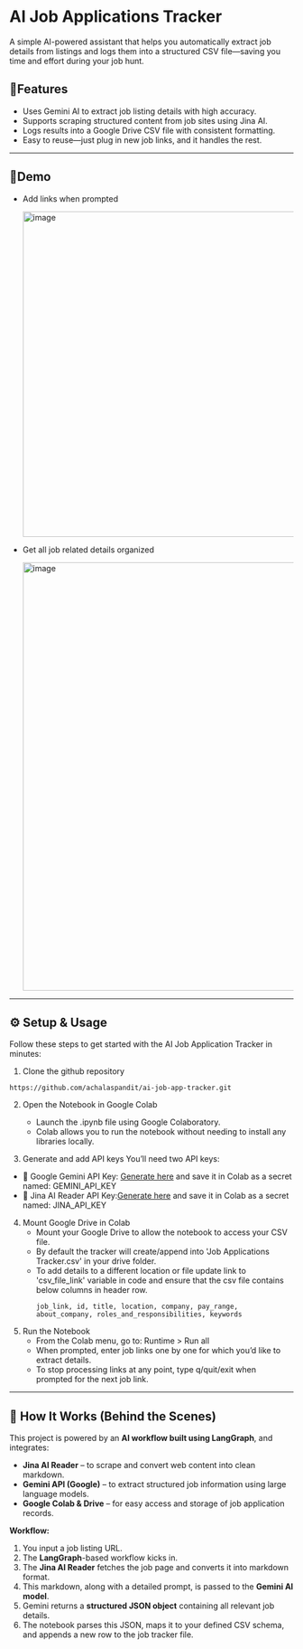 # AI Job Applications Tracker

A simple AI-powered assistant that helps you automatically extract job details from listings and logs them into a structured CSV file—saving you time and effort during your job hunt.
## 🚀Features
* Uses Gemini AI to extract job listing details with high accuracy.
* Supports scraping structured content from job sites using Jina AI.
* Logs results into a Google Drive CSV file with consistent formatting.
* Easy to reuse—just plug in new job links, and it handles the rest.
---
## 📸Demo
* Add links when prompted

  <img width="576" alt="image" src="https://github.com/user-attachments/assets/80337e16-a9d4-4af0-83c3-6e1d1b2a8692" />

* Get all job related details organized
  
  <img width="758" alt="image" src="https://github.com/user-attachments/assets/d8cb692d-dc86-4a26-b005-8f9962d7075a" />

---
## ⚙️ Setup & Usage
Follow these steps to get started with the AI Job Application Tracker in minutes:

1. Clone the github repository
```
https://github.com/achalaspandit/ai-job-app-tracker.git
```

2. Open the Notebook in Google Colab
   * Launch the .ipynb file using Google Colaboratory.
   * Colab allows you to run the notebook without needing to install any libraries locally.
     
3. Generate and add API keys
   You’ll need two API keys:
  * 🔑 Google Gemini API Key: [Generate here](https://aistudio.google.com/app/apikey) and save it in Colab as a secret named: GEMINI_API_KEY
  * 🔑 Jina AI Reader API Key:[Generate here](https://jina.ai/reader/) and save it in Colab as a secret named: JINA_API_KEY

4. Mount Google Drive in Colab
   * Mount your Google Drive to allow the notebook to access your CSV file.
   * By default the tracker will create/append into 'Job Applications Tracker.csv' in your drive folder.
   * To add details to a different location or file update link to 'csv_file_link' variable in code and ensure that the csv file contains below columns in header row.
     ```
     job_link, id, title, location, company, pay_range, about_company, roles_and_responsibilities, keywords
     ```
5. Run the Notebook
   * From the Colab menu, go to: Runtime > Run all
   * When prompted, enter job links one by one for which you’d like to extract details.
   * To stop processing links at any point, type q/quit/exit when prompted for the next job link.

---

## 🧠 How It Works (Behind the Scenes)

This project is powered by an **AI workflow built using LangGraph**, and integrates:

- **Jina AI Reader** – to scrape and convert web content into clean markdown.
- **Gemini API (Google)** – to extract structured job information using large language models.
- **Google Colab & Drive** – for easy access and storage of job application records.

**Workflow:**

1. You input a job listing URL.
2. The **LangGraph**-based workflow kicks in.
3. The **Jina AI Reader** fetches the job page and converts it into markdown format.
4. This markdown, along with a detailed prompt, is passed to the **Gemini AI model**.
5. Gemini returns a **structured JSON object** containing all relevant job details.
6. The notebook parses this JSON, maps it to your defined CSV schema, and appends a new row to the job tracker file.

